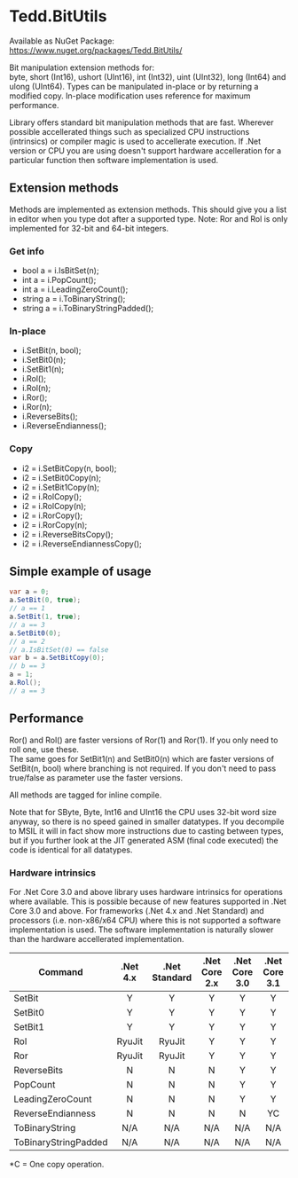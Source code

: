 # Tedd.BitUtils
Available as NuGet Package: https://www.nuget.org/packages/Tedd.BitUtils/

Bit manipulation extension methods for:<br />byte, short (Int16), ushort (UInt16), int (Int32), uint (UInt32), long (Int64) and ulong (UInt64).
Types can be manipulated in-place or by returning a modified copy. In-place modification uses reference for maximum performance.

Library offers standard bit manipulation methods that are fast. Wherever possible accellerated things such as specialized CPU instructions (intrinsics) or compiler magic is used to accellerate execution. If .Net version or CPU you are using doesn't support hardware accelleration for a particular function then software implementation is used.

## Extension methods
Methods are implemented as extension methods. This should give you a list in editor when you type dot after a supported type.
Note: Ror and Rol is only implemented for 32-bit and 64-bit integers.

### Get info
* bool a = i.IsBitSet(n);
* int a = i.PopCount();
* int a = i.LeadingZeroCount();
* string a = i.ToBinaryString();
* string a = i.ToBinaryStringPadded();

### In-place
* i.SetBit(n, bool);
* i.SetBit0(n);
* i.SetBit1(n);
* i.Rol();
* i.Rol(n);
* i.Ror();
* i.Ror(n);
* i.ReverseBits();
* i.ReverseEndianness();

### Copy
* i2 = i.SetBitCopy(n, bool);
* i2 = i.SetBit0Copy(n);
* i2 = i.SetBit1Copy(n);
* i2 = i.RolCopy();
* i2 = i.RolCopy(n);
* i2 = i.RorCopy();
* i2 = i.RorCopy(n);
* i2 = i.ReverseBitsCopy();
* i2 = i.ReverseEndiannessCopy();

## Simple example of usage
```cs
var a = 0;
a.SetBit(0, true);
// a == 1
a.SetBit(1, true);
// a == 3
a.SetBit0(0);
// a == 2
// a.IsBitSet(0) == false
var b = a.SetBitCopy(0);
// b == 3
a = 1;
a.Rol();
// a == 3
```
## Performance
Ror() and Rol() are faster versions of Ror(1) and Ror(1). If you only need to roll one, use these.<br/>
The same goes for SetBit1(n) and SetBit0(n) which are faster versions of SetBit(n, bool) where branching is not required. If you don't need to pass true/false as parameter use the faster versions.

All methods are tagged for inline compile.

Note that for SByte, Byte, Int16 and UInt16 the CPU uses 32-bit word size anyway, so there is no speed gained in smaller datatypes. If you decompile to MSIL it will in fact show more instructions due to casting between types, but if you further look at the JIT generated ASM (final code executed) the code is identical for all datatypes.

### Hardware intrinsics
For .Net Core 3.0 and above library uses hardware intrinsics for operations where available. This is possible because of new features supported in .Net Core 3.0 and above. For frameworks (.Net 4.x and .Net Standard) and processors (i.e. non-x86/x64 CPU) where this is not supported a software implementation is used. The software implementation is naturally slower than the hardware accellerated implementation.

| Command              | .Net 4.x | .Net Standard | .Net Core 2.x | .Net Core 3.0 | .Net Core 3.1 |
| -------------------- |  :---:   |     :---:     |     :---:     |     :---:     |     :---:     |
| SetBit               |    Y     |       Y       |       Y       |       Y       |       Y       |
| SetBit0              |    Y     |       Y       |       Y       |       Y       |       Y       |
| SetBit1              |    Y     |       Y       |       Y       |       Y       |       Y       |
| Rol                  | RyuJit   |    RyuJit     |       Y       |       Y       |       Y       |
| Ror                  | RyuJit   |    RyuJit     |       Y       |       Y       |       Y       |
| ReverseBits          |    N     |       N       |       N       |       Y       |       Y       |
| PopCount             |    N     |       N       |       N       |       Y       |       Y       |
| LeadingZeroCount     |    N     |       N       |       N       |       Y       |       Y       |
| ReverseEndianness    |    N     |       N       |       N       |       N       |       YC      |
| ToBinaryString       |   N/A    |      N/A      |      N/A      |      N/A      |      N/A      |
| ToBinaryStringPadded |   N/A    |      N/A      |      N/A      |      N/A      |      N/A      |

*C = One copy operation.

